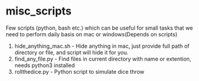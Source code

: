 # misc_scripts
Few scripts (python, bash etc.) which can be useful for small tasks that we need to perform daily basis on mac or windows(Depends on scripts) 
1. hide_anything_mac.sh - Hide anything in mac, just provide full path of directory or file, and script will hide it for you.
2. find_any_file.py - Find files in current directory with name or extention, needs python3 installed
3. rollthedice.py - Python script to simulate dice throw
